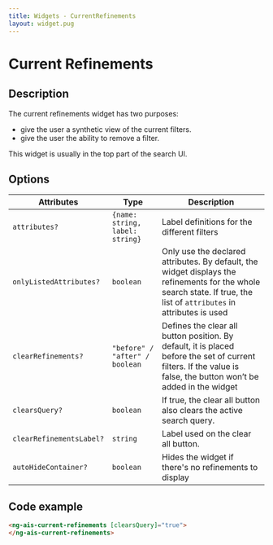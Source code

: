 ```yaml
---
title: Widgets - CurrentRefinements
layout: widget.pug
---
```


# Current Refinements

## Description

The current refinements widget has two purposes:

* give the user a synthetic view of the current filters.
* give the user the ability to remove a filter.

This widget is usually in the top part of the search UI.

## Options

| Attributes       | Type                            | Description
| -                | -                               | -
| `attributes?`    | `{name: string, label: string}` | Label definitions for the different filters
| `onlyListedAttributes?` | `boolean` | Only use the declared attributes. By default, the widget displays the refinements for the whole search state. If true, the list of `attributes` in attributes is used
| `clearRefinements?`      | `"before" / "after" / boolean`  | Defines the clear all button position. By default, it is placed before the set of current filters. If the value is false, the button won’t be added in the widget
| `clearsQuery?`   | `boolean`                       | If true, the clear all button also clears the active search query.
| `clearRefinementsLabel?` | `string`                        | Label used on the clear all button.
| `autoHideContainer?` | `boolean`  | Hides the widget if there's no refinements to display

## Code example

```html
<ng-ais-current-refinements [clearsQuery]="true">
</ng-ais-current-refinements>
```
